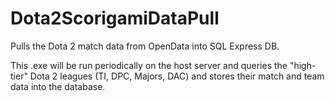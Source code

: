 # Dota2ScorigamiDataPull

Pulls the Dota 2 match data from OpenData into SQL Express DB.

This .exe will be run periodically on the host server and queries the "high-tier" Dota 2 leagues (TI, DPC, Majors, DAC) and stores their match and team data into the database.
